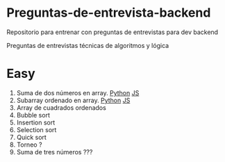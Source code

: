 # Preguntas-de-entrevista-backend

Repositorio para entrenar con preguntas de entrevistas para dev backend

Preguntas de entrevistas técnicas de algoritmos y lógica

# Easy

1. Suma de dos números en array. [Python](/arrays/easy/1_two_number_sum.py) [JS](/arrays/easy/js/1_two_number_sum.js)
2. Subarray ordenado en array. [Python](/arrays/easy/2_subarray_of_array.py) [JS](/arrays/easy/js/2_subarray_of_array.js)
3. Array de cuadrados ordenados 
4. Bubble sort
5. Insertion sort
6. Selection sort
7. Quick sort
8. Torneo ?
9. Suma de tres números ???